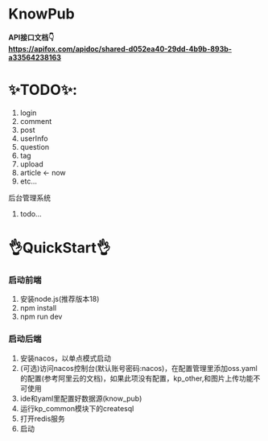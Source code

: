 # KnowPub

**API接口文档👇**  
**https://apifox.com/apidoc/shared-d052ea40-29dd-4b9b-893b-a33564238163**

   
   # ✨TODO✨:
   1. login
   5. comment 
   5. post
   3. userInfo
   4. question 
   6. tag 
   7. upload
   8. article  <- now
   9. etc...
   
   后台管理系统
   1. todo...
   
# 👌QuickStart👌

### 启动前端
1. 安装node.js(推荐版本18)
2. npm install
3. npm run dev

### 启动后端
1. 安装nacos，以单点模式启动
2. (可选)访问nacos控制台(默认账号密码:nacos)，在配置管理里添加oss.yaml的配置(参考阿里云的文档)，如果此项没有配置，kp_other,和图片上传功能不可使用
3. ide和yaml里配置好数据源(know_pub)
4. 运行kp_common模块下的createsql
5. 打开redis服务
6. 启动
